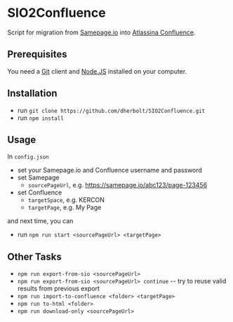 # SIO2Confluence
Script for migration from [Samepage.io](https://samepage.io) into [Atlassina Confluence](https://www.atlassian.com/software/confluence).

## Prerequisites
You need a [Git](https://git-scm.com/downloads) client and [Node.JS](https://nodejs.org/en/download/) installed on your computer.

## Installation
- run `git clone https://github.com/dherbolt/SIO2Confluence.git`
- run `npm install`

## Usage
In `config.json`
  - set your Samepage.io and Confluence username and password
  - set Samepage
  	- `sourcePageUrl`, e.g. https://samepage.io/abc123/page-123456
  - set Confluence
	- `targetSpace`, e.g. KERCON
	- `targetPage`, e.g. My Page

and next time, you can

- run `npm run start <sourcePageUrl> <targetPage>`

## Other Tasks
- `npm run export-from-sio <sourcePageUrl>`
- `npm run export-from-sio <sourcePageUrl> continue` -- try to reuse valid results from previous export
- `npm run import-to-confluence <folder> <targetPage>`
- `npm run to-html <folder>`
- `npm run download-only <sourcePageUrl>`